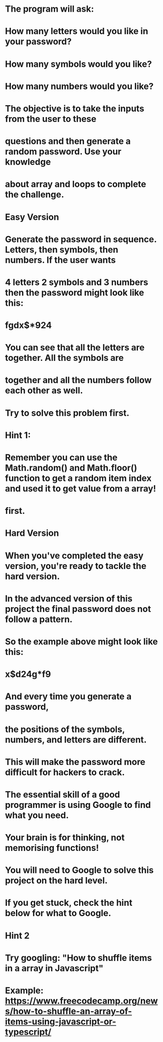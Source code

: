 # The program will ask:

#

# How many letters would you like in your password?

# How many symbols would you like?

# How many numbers would you like?

# The objective is to take the inputs from the user to these

# questions and then generate a random password. Use your knowledge

# about array and loops to complete the challenge.

#

# Easy Version

# Generate the password in sequence. Letters, then symbols, then numbers. If the user wants

#

# 4 letters 2 symbols and 3 numbers then the password might look like this:

#

# fgdx$\*924

#

# You can see that all the letters are together. All the symbols are

# together and all the numbers follow each other as well.

# Try to solve this problem first.

#

# Hint 1:

# Remember you can use the Math.random() and Math.floor() function to get a random item index and used it to get value from a array!

# first.

# Hard Version

# When you've completed the easy version, you're ready to tackle the hard version.

# In the advanced version of this project the final password does not follow a pattern.

# So the example above might look like this:

#

# x$d24g\*f9

#

# And every time you generate a password,

# the positions of the symbols, numbers, and letters are different.

# This will make the password more difficult for hackers to crack.

#

# The essential skill of a good programmer is using Google to find what you need.

# Your brain is for thinking, not memorising functions!

# You will need to Google to solve this project on the hard level.

# If you get stuck, check the hint below for what to Google.

# Hint 2

# Try googling: "How to shuffle items in a array in Javascript"

# Example: https://www.freecodecamp.org/news/how-to-shuffle-an-array-of-items-using-javascript-or-typescript/
